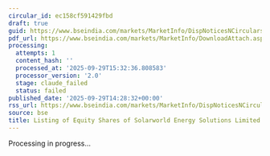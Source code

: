 ```yaml
---
circular_id: ec158cf591429fbd
draft: true
guid: https://www.bseindia.com/markets/MarketInfo/DispNoticesNCirculars.aspx?Noticeid={9106C8FD-1398-4943-84DF-17EC6FB5ACC8}&noticeno=20250929-77&dt=09/29/2025&icount=77&totcount=83&flag=0
pdf_url: https://www.bseindia.com/markets/MarketInfo/DownloadAttach.aspx?id=20250929-77&attachedId=4d1e65e4-dec2-4c82-8c38-a212410dd883
processing:
  attempts: 1
  content_hash: ''
  processed_at: '2025-09-29T15:32:36.808583'
  processor_version: '2.0'
  stage: claude_failed
  status: failed
published_date: '2025-09-29T14:28:32+00:00'
rss_url: https://www.bseindia.com/markets/MarketInfo/DispNoticesNCirculars.aspx?Noticeid={9106C8FD-1398-4943-84DF-17EC6FB5ACC8}&noticeno=20250929-77&dt=09/29/2025&icount=77&totcount=83&flag=0
source: bse
title: Listing of Equity Shares of Solarworld Energy Solutions Limited
---
```


Processing in progress...